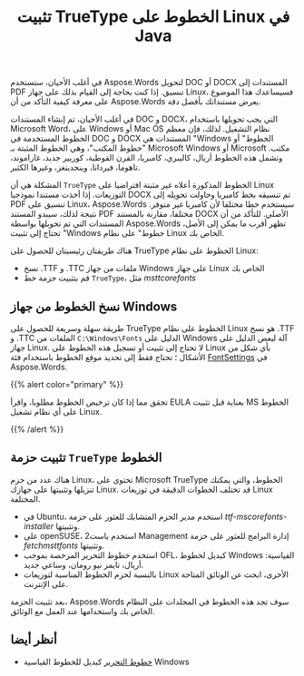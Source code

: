 ﻿---
title: تثبيت TrueType الخطوط على Linux في Java
second_title: Aspose.Words ل Java
articleTitle: تثبيت TrueType الخطوط على Linux
linktitle: تثبيت TrueType الخطوط على Linux
description: "Aspose.Words إلى عن على Java يتيح عرض مستند تم إنشاؤه باستخدام Microsoft Word على جهاز Linux بأفضل دقة."
type: docs
weight: 20
url: /ar/java/install-truetype-fonts-on-linux/
timestamp: 2024-01-27-14-07-04
---

في أغلب الأحيان، ستستخدم Aspose.Words لتحويل DOC أو DOCX المستندات إلى PDF تنسيق. إذا كنت بحاجة إلى القيام بذلك على جهاز Linux، فسيساعدك هذا الموضوع على معرفة كيفية التأكد من أن Aspose.Words يعرض مستنداتك بأفضل دقة.

في أغلب الأحيان، تم إنشاء المستندات DOC و DOCX، التي يجب تحويلها باستخدام Microsoft Word، على Windows أو Mac OS نظام التشغيل. لذلك، فإن معظم الخطوط المستخدمة في DOC و DOCX المستندات هي "Windows الخطوط" أو "خطوط المكتب"، وهي الخطوط المثبتة بـ Microsoft Windows أو Microsoft مكتب. وتشمل هذه الخطوط أريال، كاليبري، كامبريا، القرن القوطية، كوريير جديد، غاراموند، تاهوما، فيردانا، وينجدينغز، وغيرها الكثير.

المشكلة هي أن `TrueType` الخطوط المذكورة أعلاه غير مثبتة افتراضيا على Linux التوزيعات. إذا أخذت مستندا نموذجيا DOCX تم تنسيقه بخط كامبريا وحاولت تحويله إلى PDF تنسيق على Linux، Aspose.Words سيستخدم خطا مختلفا لأن كامبريا غير متوفر. نتيجة لذلك، سيبدو المستند PDF مختلفا، مقارنة بالمستند DOCX الأصلي. للتأكد من أن المستندات التي تم تحويلها بواسطة Aspose.Words تظهر أقرب ما يمكن إلى الأصل، تحتاج إلى تثبيت "Windows خطوط" على نظام Linux الخاص بك.

هناك طريقتان رئيسيتان للحصول على TrueType الخطوط على نظام Linux:

- نسخ .TTF و .TTC ملفات من جهاز Windows على جهاز Linux الخاص بك
- قم بتثبيت حزمة خط `TrueType`، مثل *msttcorefonts*

## نسخ الخطوط من جهاز Windows

طريقة سهلة وسريعة للحصول على TrueType الخطوط على نظام Linux هو نسخ .TTF و .TTC الملفات من `C:\Windows\Fonts` الدليل على Windows آلة لبعض الدليل على جهاز Linux. لا تحتاج إلى تثبيت أو تسجيل هذه الخطوط على Linux بأي شكل من الأشكال ؛ تحتاج فقط إلى تحديد موقع الخطوط باستخدام فئة [FontSettings](https://reference.aspose.com/words/java/com.aspose.words/fontsettings/) في Aspose.Words.

{{% alert color="primary" %}}

تحقق مما إذا كان ترخيص الخطوط مطلوبا، واقرأ EULA بعناية قبل تثبيت MS الخطوط على أي نظام تشغيل Linux.

{{% /alert %}}

## تثبيت حزمة `TrueType` الخطوط

هناك عدد من حزم Linux، تحتوي على Microsoft TrueType الخطوط، والتي يمكنك تنزيلها وتثبيتها على جهازك Linux. قد تختلف الخطوات الدقيقة في توزيعات Linux المختلفة.

- في Ubuntu، استخدم مدير الحزم المتشابك للعثور على حزمة *ttf-mscorefonts-installer* وتثبيتها.
- على openSUSE، استخدم ياست2 Management إدارة البرامج للعثور على حزمة *fetchmsttfonts* وتثبيتها.
- استخدم خطوط التحرير المرخصة بموجب OFL، كبديل لخطوط Windows القياسية: أريال، تايمز نيو رومان، وساعي جديد.
- بالنسبة لحزم الخطوط المناسبة لتوزيعات Linux الأخرى، ابحث عن الوثائق المتاحة على الإنترنت.

بعد تثبيت الحزمة، Aspose.Words سوف تجد هذه الخطوط في المجلدات على النظام الخاص بك واستخدامها عند العمل مع الوثائق.

## أنظر أيضا

- [خطوط التحرير](https://github.com/liberationfonts) كبديل للخطوط القياسية Windows
